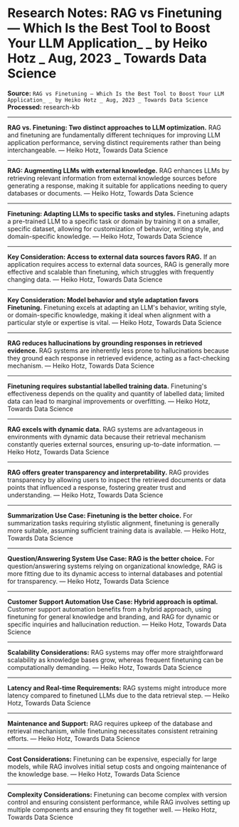 # Research Notes: RAG vs Finetuning — Which Is the Best Tool to Boost Your LLM Application_ _ by Heiko Hotz _ Aug, 2023 _ Towards Data Science

**Source:** `RAG vs Finetuning — Which Is the Best Tool to Boost Your LLM Application_ _ by Heiko Hotz _ Aug, 2023 _ Towards Data Science`  
**Processed:** research-kb

---

**RAG vs. Finetuning: Two distinct approaches to LLM optimization.**
RAG and finetuning are fundamentally different techniques for improving LLM application performance, serving distinct requirements rather than being interchangeable. — Heiko Hotz, Towards Data Science

---

**RAG: Augmenting LLMs with external knowledge.**
RAG enhances LLMs by retrieving relevant information from external knowledge sources before generating a response, making it suitable for applications needing to query databases or documents. — Heiko Hotz, Towards Data Science

---

**Finetuning: Adapting LLMs to specific tasks and styles.**
Finetuning adapts a pre-trained LLM to a specific task or domain by training it on a smaller, specific dataset, allowing for customization of behavior, writing style, and domain-specific knowledge. — Heiko Hotz, Towards Data Science

---

**Key Consideration: Access to external data sources favors RAG.**
If an application requires access to external data sources, RAG is generally more effective and scalable than finetuning, which struggles with frequently changing data. — Heiko Hotz, Towards Data Science

---

**Key Consideration: Model behavior and style adaptation favors Finetuning.**
Finetuning excels at adapting an LLM's behavior, writing style, or domain-specific knowledge, making it ideal when alignment with a particular style or expertise is vital. — Heiko Hotz, Towards Data Science

---

**RAG reduces hallucinations by grounding responses in retrieved evidence.**
RAG systems are inherently less prone to hallucinations because they ground each response in retrieved evidence, acting as a fact-checking mechanism. — Heiko Hotz, Towards Data Science

---

**Finetuning requires substantial labelled training data.**
Finetuning's effectiveness depends on the quality and quantity of labelled data; limited data can lead to marginal improvements or overfitting. — Heiko Hotz, Towards Data Science

---

**RAG excels with dynamic data.**
RAG systems are advantageous in environments with dynamic data because their retrieval mechanism constantly queries external sources, ensuring up-to-date information. — Heiko Hotz, Towards Data Science

---

**RAG offers greater transparency and interpretability.**
RAG provides transparency by allowing users to inspect the retrieved documents or data points that influenced a response, fostering greater trust and understanding. — Heiko Hotz, Towards Data Science

---

**Summarization Use Case: Finetuning is the better choice.**
For summarization tasks requiring stylistic alignment, finetuning is generally more suitable, assuming sufficient training data is available. — Heiko Hotz, Towards Data Science

---

**Question/Answering System Use Case: RAG is the better choice.**
For question/answering systems relying on organizational knowledge, RAG is more fitting due to its dynamic access to internal databases and potential for transparency. — Heiko Hotz, Towards Data Science

---

**Customer Support Automation Use Case: Hybrid approach is optimal.**
Customer support automation benefits from a hybrid approach, using finetuning for general knowledge and branding, and RAG for dynamic or specific inquiries and hallucination reduction. — Heiko Hotz, Towards Data Science

---

**Scalability Considerations:**
RAG systems may offer more straightforward scalability as knowledge bases grow, whereas frequent finetuning can be computationally demanding. — Heiko Hotz, Towards Data Science

---

**Latency and Real-time Requirements:**
RAG systems might introduce more latency compared to finetuned LLMs due to the data retrieval step. — Heiko Hotz, Towards Data Science

---

**Maintenance and Support:**
RAG requires upkeep of the database and retrieval mechanism, while finetuning necessitates consistent retraining efforts. — Heiko Hotz, Towards Data Science

---

**Cost Considerations:**
Finetuning can be expensive, especially for large models, while RAG involves initial setup costs and ongoing maintenance of the knowledge base. — Heiko Hotz, Towards Data Science

---

**Complexity Considerations:**
Finetuning can become complex with version control and ensuring consistent performance, while RAG involves setting up multiple components and ensuring they fit together well. — Heiko Hotz, Towards Data Science